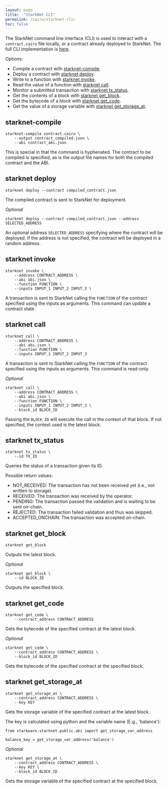 ```yaml
---
layout: page
title:  "StarkNet CLI"
permalink: /cairo/starknet-cli/
toc: false
---
```


The StarkNet command line interface (CLI) is used to interact with a `contract.cairo`
file locally, or a contract already deployed to StarkNet. The full CLI implementation
is
[here](https://github.com/starkware-libs/cairo-lang/blob/master/src/starkware/starknet/cli/starknet_cli.py).

Options:

- Compile a contract with [starknet-compile](#starknet-compile).
- Deploy a contract with [starknet deploy](#starknet-deploy).
- Write to a function with [starknet invoke](#starknet-invoke).
- Read the value of a function with [starknet call](#starknet-call).
- Monitor a submitted transaction with [starknet tx_status](#starknet-tx_status).
- Get the contents of a block with [starknet get_block](#starknet-get_block).
- Get the bytecode of a block with [starknet get_code](#starknet-get_code).
- Get the value of a storage variable with [starknet get_storage_at](#starknet-get_storage_at).

## starknet-compile

```
starknet-compile contract.cairo \
    --output contract_compiled.json \
    --abi contract_abi.json
```
This is special in that the command is hyphenated.
The contract to be compiled is specified, as is the output
file names for both the compiled contract and the ABI.


## starknet deploy

`starknet deploy --contract compiled_contract.json`

The compiled contract is sent to StarkNet for deployment.

*Optional*

`starknet deploy --contract compiled_contract.json --address SELECTED_ADDRESS`

An optional address `SELECTED_ADDRESS` specifying where the contract will be deployed.
If the address is not specified, the contract will be deployed in a random address.

## starknet invoke

```
starknet invoke \
    --address CONTRACT_ADDRESS \
    --abi abi.json \
    --function FUNCTION \
    --inputs INPUT_1 INPUT_2 INPUT_3 \
```

A transaction is sent to StarkNet calling the `FUNCTION` of the contract specified
using the inputs as arguments. This command can update a contract state.

## starknet call

```
starknet call \
    --address CONTRACT_ADDRESS \
    --abi abi.json \
    --function FUNCTION \
    --inputs INPUT_1 INPUT_2 INPUT_3
```

A transaction is sent to StarkNet calling the `FUNCTION` of the contract specified
using the inputs as arguments. This command is read-only.

*Optional*

```
starknet call \
    --address CONTRACT_ADDRESS \
    --abi abi.json \
    --function FUNCTION \
    --inputs INPUT_1 INPUT_2 INPUT_3 \
    --block_id BLOCK_ID
```

Passing the `BLOCK_ID` will execute the call in the context of that block. If not specified,
the context used is the latest block.

## starknet tx_status
```
starknet tx_status \
    --id TX_ID
```

Queries the status of a transaction given its ID.

Possible return values:

- NOT_RECEIVED: The transaction has not been received yet (i.e., not written to storage).
- RECEIVED: The transaction was received by the operator.
- PENDING: The transaction passed the validation and is waiting to be sent on-chain.
- REJECTED: The transaction failed validation and thus was skipped.
- ACCEPTED_ONCHAIN: The transaction was accepted on-chain.

## starknet get_block

`starknet get_block`

Outputs the latest block.

*Optional*

```
starknet get_block \
    --id BLOCK_ID
```

Outputs the specified block.

## starknet get_code

```
starknet get_code \
    --contract_address CONTRACT_ADDRESS
```

Gets the bytecode of the specified contract at the latest block.

*Optional*

```
starknet get_code \
    --contract_address CONTRACT_ADDRESS \
    --block_id BLOCK_ID
```
Gets the bytecode of the specified contract at the specified block.

## starknet get_storage_at

```
starknet get_storage_at \
    --contract_address CONTRACT_ADDRESS \
    --key KEY
```

Gets the storage variable of the specified contract at the latest block.

The key is calculated using python and the variable name (E.g., 'balance'):
```
from starkware.starknet.public.abi import get_storage_var_address

balance_key = get_storage_var_address('balance')
```

*Optional*

```
starknet get_storage_at \
    --contract_address CONTRACT_ADDRESS \
    --key KEY \
    --block_id BLOCK_ID
```

Gets the storage variable of the specified contract at the specified block.
